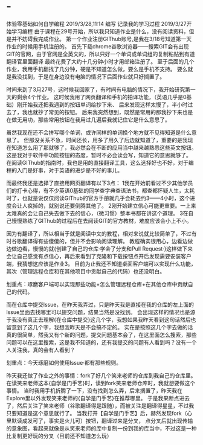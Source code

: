 # -
体验零基础如何自学编程
2019/3/28,11:14 编写 
记录我的学习过程 
2019/3/27开始学习编程 由于课程在29号开始，所以我只知道作业是什么，没有阅读资料，但是并不妨碍我完成作业。 
第一个作业注册GIThub账号,是我在3/18号知道第一天作业的时候用手机注册的。
首先下载chrome谷歌浏览器——搜索GIT会有出现GIT的官网，由于官网是全英文的，所以只好一个单词或单词组的复制粘贴到有道翻译官里面翻译 最终花费了大约十几分钟小时才用邮箱注册了。 
至于后面的几个作业，我用手机翻找了几分钟，硬是不知道怎么做，要么是手机不支持。 要么就是我没找到，于是在身边没有电脑的情况下后面作业就只好搁置了。

时间来到了3月27号，这时候我回家了，有时间有电脑的情况下，我开始研究第一天的剩余4个作业。
这时候我用了网页翻译和手机的拍译功能，（英语几乎是0基础）刚开始我还把我遇到的按钮单词给抄下来、 后来发现这样太慢了，半小时过去了，我也就抄了常见的按钮。
后来我突然想到，既然是常用的那我抄下来也是在做无用功，那些常用按钮在我用过几遍后我就记住它是什么意思了。

虽然我现在还不会拼写哪个单词，或许同样的单词换个地方就不见得知道是什么意思了。 
但那没关系不急，时间还长，用多了用久了后边就知道了，重要的是我现在知道怎么用了那就够了，我必然会在不断的应用当中越来越熟悉这些英文按钮。
这是我对于软件中功能按钮的态度，暂时不必会读会写，知道它的意思就够了。 
在阅读GIThub的指南时，我也是用的直接翻译工具，这么选择好也不好，对于编程的入门是好事，对于英语的进步是不好的事儿。

而最终我还是选择了直接用网页翻译有以下3点： 
1我在开始前看过不少其他学员们的打卡心得，有不少英语0基础的同学查字典查语法书，都查都怀疑人生，太耗时了，也就是说仅仅阅读GIThub的官方手册就几乎会耗去约3——4小时，这个进度会让人疯掉的，就别说还要倒腾其他了。 
2刚开始建立信心可能更重要。一上来太难真的会让自己失去做下去的信心，（微习惯）整本书都在讲这个道理。
3在自己慢慢熟练了GIThub的过程后在去阅读GIT的官方教材，难度应该会小上不小。

因为有翻译了，所以相当于就是阅读中文的教程，相对来说就比较简单了，不过有时谷歌翻译得有些傻傻的，但并不会影响阅读理解。 
教程确实很用心，边看边做 边做边看，慢慢的就{创建了自己的仓库·学会了分支和Pull Request·}这样做下来会让自己感觉有点信心，再后来看到了克隆和下载按钮点开后发现需要安装客户端，我猜想这应该是作业3。 
目前为止我还不知道桌面客户端可以实现什么功能，其次（管理远程仓库和在其他项目中贡献自己的代码）也还没明白。

划重点：琢磨客户端可以实现那些功能+怎么管理远程仓库+在其他仓库中贡献自己的代码。

而在仓库中提交lssue，在昨天我弄过，只是昨天我是直接在我的仓库的左上面的lssue里面去找哪里可以提交问题，结果当然是没找到。
会出现这样的情况也是源于我没有真正去理解{在仓库中提交}这几个字，我想如果我昨天看到这句话然后也留意到了这几个字，我想我昨天是不会搞不定的。
实在是按照这几个字去做的话真的很简单，然我又有个新的问题，提交问题基本会了，在这里面怎么搜索，那些问题可以在这里搜索，这是我不知道的，还有我提交的问题有人看到吗？没有一个人关注我，真的会有人看到？

划重点：今天琢磨如何使用lssue·都有那些规则。

昨天我还做了作业之外的事情：fork了好几个笑来老师的仓库到我自己的仓库里。
在读笑来老师这本{自学是门手艺}时，读到fork笑来老师仓库时，我就想要做这个事情。 当时我用手机折腾了一下，没有找到怎么弄，后来搁置了，昨天我在Explore里以外发现笑来老师的{自学是门手艺}在推荐哪里。
于是我果断点进去了，然后关注了笑来老师（谷歌翻译得是跟随），而被关注是翻译得星星，不过我只要知道是这个意思就行了。
当我打开【自学是门手艺】后，赫然发现fork（心里默读成发可了，事实是火儿可）按钮，翻译过来是分叉， 点分叉后就出现传输的意象图，看起来就像是从笑来老师的库中复制一份到我的库当中，不过这是一种比复制更好玩的分叉（目前还不知道怎么玩）
